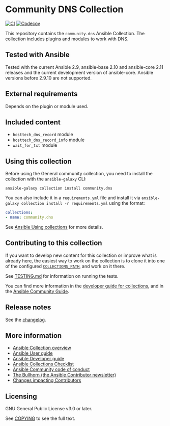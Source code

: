# Community DNS Collection
[![CI](https://github.com/ansible-collections/community.dns/workflows/CI/badge.svg?event=push)](https://github.com/ansible-collections/community.dns/actions) [![Codecov](https://img.shields.io/codecov/c/github/ansible-collections/community.dns)](https://codecov.io/gh/ansible-collections/community.dns)

This repository contains the `community.dns` Ansible Collection. The collection includes plugins and modules to work with DNS.

## Tested with Ansible

Tested with the current Ansible 2.9, ansible-base 2.10 and ansible-core 2.11 releases and the current development version of ansible-core. Ansible versions before 2.9.10 are not supported.

## External requirements

Depends on the plugin or module used.

## Included content

- `hosttech_dns_record` module
- `hosttech_dns_record_info` module
- `wait_for_txt` module

## Using this collection

Before using the General community collection, you need to install the collection with the `ansible-galaxy` CLI:

    ansible-galaxy collection install community.dns

You can also include it in a `requirements.yml` file and install it via `ansible-galaxy collection install -r requirements.yml` using the format:

```yaml
collections:
- name: community.dns
```

See [Ansible Using collections](https://docs.ansible.com/ansible/latest/user_guide/collections_using.html) for more details.

## Contributing to this collection

If you want to develop new content for this collection or improve what is already here, the easiest way to work on the collection is to clone it into one of the configured [`COLLECTIONS_PATH`](https://docs.ansible.com/ansible/latest/reference_appendices/config.html#collections-paths), and work on it there.

See [TESTING.md](https://github.com/ansible-collections/community.dns/tree/main/TESTING.md) for information on running the tests.

You can find more information in the [developer guide for collections](https://docs.ansible.com/ansible/devel/dev_guide/developing_collections.html#contributing-to-collections), and in the [Ansible Community Guide](https://docs.ansible.com/ansible/latest/community/index.html).

## Release notes

See the [changelog](https://github.com/ansible-collections/community.dns/tree/main/CHANGELOG.rst).

## More information

- [Ansible Collection overview](https://github.com/ansible-collections/overview)
- [Ansible User guide](https://docs.ansible.com/ansible/latest/user_guide/index.html)
- [Ansible Developer guide](https://docs.ansible.com/ansible/latest/dev_guide/index.html)
- [Ansible Collections Checklist](https://github.com/ansible-collections/overview/blob/master/collection_requirements.rst)
- [Ansible Community code of conduct](https://docs.ansible.com/ansible/latest/community/code_of_conduct.html)
- [The Bullhorn (the Ansible Contributor newsletter)](https://us19.campaign-archive.com/home/?u=56d874e027110e35dea0e03c1&id=d6635f5420)
- [Changes impacting Contributors](https://github.com/ansible-collections/overview/issues/45)

## Licensing

GNU General Public License v3.0 or later.

See [COPYING](https://www.gnu.org/licenses/gpl-3.0.txt) to see the full text.
